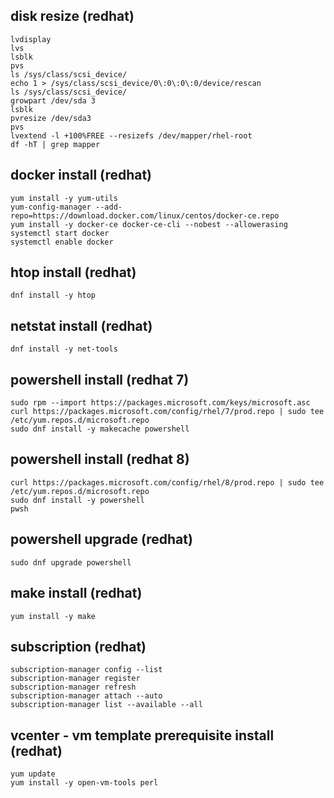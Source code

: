 ## disk resize (redhat)
```no-highlight
lvdisplay
lvs
lsblk 
pvs
ls /sys/class/scsi_device/
echo 1 > /sys/class/scsi_device/0\:0\:0\:0/device/rescan
ls /sys/class/scsi_device/
growpart /dev/sda 3
lsblk 
pvresize /dev/sda3
pvs
lvextend -l +100%FREE --resizefs /dev/mapper/rhel-root
df -hT | grep mapper
```

## docker install (redhat)
```no-highlight
yum install -y yum-utils
yum-config-manager --add-repo=https://download.docker.com/linux/centos/docker-ce.repo
yum install -y docker-ce docker-ce-cli --nobest --allowerasing
systemctl start docker
systemctl enable docker
```

## htop install (redhat)
```no-highlight
dnf install -y htop
```

## netstat install (redhat)
```no-highlight
dnf install -y net-tools
```

## powershell install (redhat 7)
```no-highlight
sudo rpm --import https://packages.microsoft.com/keys/microsoft.asc
curl https://packages.microsoft.com/config/rhel/7/prod.repo | sudo tee /etc/yum.repos.d/microsoft.repo
sudo dnf install -y makecache powershell
```

## powershell install (redhat 8)
```no-highlight
curl https://packages.microsoft.com/config/rhel/8/prod.repo | sudo tee /etc/yum.repos.d/microsoft.repo
sudo dnf install -y powershell
pwsh
```

## powershell upgrade (redhat)
```no-highlight
sudo dnf upgrade powershell
```

## make install (redhat)
```no-highlight
yum install -y make
```

## subscription (redhat)
```no-highlight
subscription-manager config --list
subscription-manager register
subscription-manager refresh
subscription-manager attach --auto
subscription-manager list --available --all
```

## vcenter - vm template prerequisite install (redhat)
```no-highlight
yum update
yum install -y open-vm-tools perl
```
